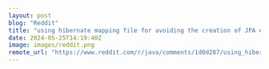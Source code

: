 ```yaml
---
layout: post
blog: "Reddit"
title: "using hibernate mapping file for avoiding the creation of JPA entities classes, is a good idea?"
date: 2024-05-25T14:19:40Z
image: images/reddit.png
remote_url: "https://www.reddit.com/r/java/comments/1d0d287/using_hibernate_mapping_file_for_avoiding_the/"
---
```

